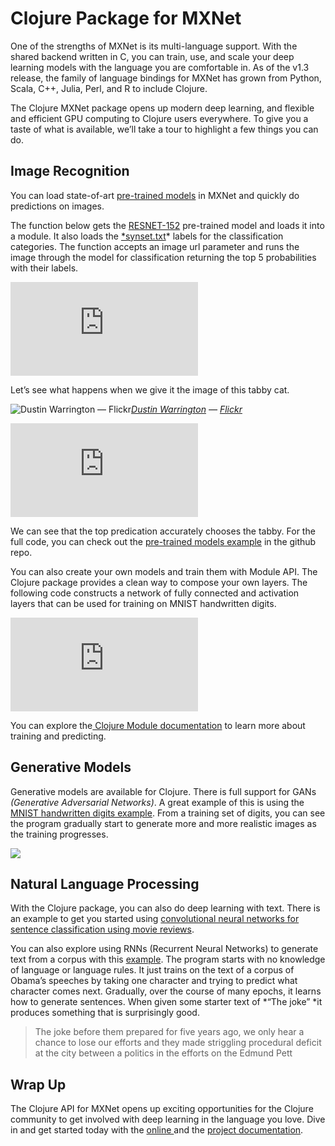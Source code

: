 
# Clojure Package for MXNet

One of the strengths of MXNet is its multi-language support. With the shared backend written in C, you can train, use, and scale your deep learning models with the language you are comfortable in. As of the v1.3 release, the family of language bindings for MXNet has grown from Python, Scala, C++, Julia, Perl, and R to include Clojure.

The Clojure MXNet package opens up modern deep learning, and flexible and efficient GPU computing to Clojure users everywhere. To give you a taste of what is available, we’ll take a tour to highlight a few things you can do.

## Image Recognition

You can load state-of-art [pre-trained models](https://mxnet.incubator.apache.org/model_zoo/) in MXNet and quickly do predictions on images.

The function below gets the [RESNET-152](https://arxiv.org/pdf/1512.03385v1.pdf) pre-trained model and loads it into a module. It also loads the [*synset.txt](http://data.mxnet.io/models/imagenet-11k/synset.txt)* labels for the classification categories. The function accepts an image url parameter and runs the image through the model for classification returning the top 5 probabilities with their labels.

<iframe src="https://medium.com/media/063ff205c3bf5347455f7e7192ceddaf" frameborder=0></iframe>

Let’s see what happens when we give it the image of this tabby cat.

![[Dustin Warrington](https://www.flickr.com/people/firewall/) — [Flickr](https://www.flickr.com/photos/firewall/91092531/)](https://cdn-images-1.medium.com/max/2000/1*TbhIG3rD_sN6HY2Es1d1fA.jpeg)*[Dustin Warrington](https://www.flickr.com/people/firewall/) — [Flickr](https://www.flickr.com/photos/firewall/91092531/)*

<iframe src="https://medium.com/media/e16c6baf3178841e26ee0a828a67c9a2" frameborder=0></iframe>

We can see that the top predication accurately chooses the tabby. For the full code, you can check out the [pre-trained models example](https://github.com/apache/incubator-mxnet/tree/master/contrib/clojure-package/examples/pre-trained-models) in the github repo.

You can also create your own models and train them with Module API. The Clojure package provides a clean way to compose your own layers. The following code constructs a network of fully connected and activation layers that can be used for training on MNIST handwritten digits.

<iframe src="https://medium.com/media/b572ddb393f780a94185c5ba2e978406" frameborder=0></iframe>

You can explore the[ Clojure Module documentation](https://mxnet.incubator.apache.org/api/clojure/module.html) to learn more about training and predicting.

## Generative Models

Generative models are available for Clojure. There is full support for GANs *(Generative Adversarial Networks)*. A great example of this is using the [MNIST handwritten digits example](https://github.com/apache/incubator-mxnet/tree/master/contrib/clojure-package/examples/gan). From a training set of digits, you can see the program gradually start to generate more and more realistic images as the training progresses.

![](https://cdn-images-1.medium.com/max/2000/1*y9xvF-lcCf1L9Dws45cfNQ.gif)

## Natural Language Processing

With the Clojure package, you can also do deep learning with text. There is an example to get you started using [convolutional neural networks for sentence classification using movie reviews](https://github.com/apache/incubator-mxnet/tree/master/contrib/clojure-package/examples/cnn-text-classification).

You can also explore using RNNs (Recurrent Neural Networks) to generate text from a corpus with this [example](https://github.com/apache/incubator-mxnet/tree/master/contrib/clojure-package/examples/rnn). The program starts with no knowledge of language or language rules. It just trains on the text of a corpus of Obama’s speeches by taking one character and trying to predict what character comes next. Gradually, over the course of many epochs, it learns how to generate sentences. When given some starter text of *“The joke” *it produces something that is surprisingly good.
> The joke before them prepared for five years ago, we only hear a chance to lose our efforts and they made striggling procedural deficit at the city between a politics in the efforts on the Edmund Pett

## Wrap Up

The Clojure API for MXNet opens up exciting opportunities for the Clojure community to get involved with deep learning in the language you love. Dive in and get started today with the [online ](http://mxnet.incubator.apache.org/api/clojure/index.html)and the [project documentation](https://github.com/apache/incubator-mxnet/tree/master/contrib/clojure-package).
